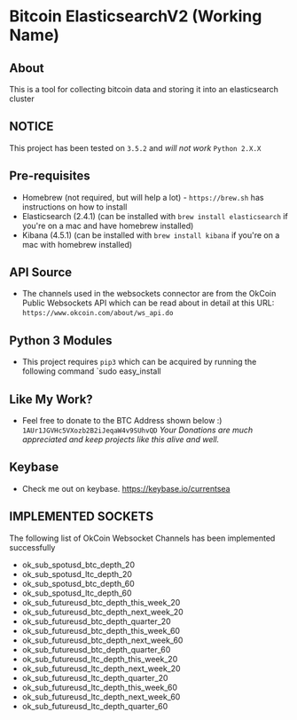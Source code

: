 # Bitcoin ElasticsearchV2 (Working Name)  

## About
This is a tool for collecting bitcoin data and storing it into an elasticsearch cluster 

## NOTICE 
This project has been tested on `3.5.2` and _will not work_  `Python 2.X.X` 

## Pre-requisites
* Homebrew (not required, but will help a lot) - `https://brew.sh` has instructions on how to install 
* Elasticsearch (2.4.1) (can be installed with `brew install elasticsearch` if you're on a mac and have homebrew installed)  
* Kibana (4.5.1) (can be installed with `brew install kibana` if you're on a mac with homebrew installed) 

## API Source
* The channels used in the websockets connector are from the OkCoin Public Websockets API which can be read about in detail at this URL: `https://www.okcoin.com/about/ws_api.do`

## Python 3 Modules
* This project requires `pip3` which can be acquired by running the following command 
`sudo easy_install 

## Like My Work? 
* Feel free to donate to the BTC Address shown below :) 
`1AUr1JGVHc5VXozb2B2iJeqaW4v9SUhvQD`
*_Your Donations are much appreciated and keep projects like this alive and well._*

## Keybase
* Check me out on keybase. https://keybase.io/currentsea 

## IMPLEMENTED SOCKETS
The following list of OkCoin Websocket Channels has been implemented successfully
* ok_sub_spotusd_btc_depth_20
* ok_sub_spotusd_ltc_depth_20
* ok_sub_spotusd_btc_depth_60
* ok_sub_spotusd_ltc_depth_60
* ok_sub_futureusd_btc_depth_this_week_20
* ok_sub_futureusd_btc_depth_next_week_20
* ok_sub_futureusd_btc_depth_quarter_20
* ok_sub_futureusd_btc_depth_this_week_60
* ok_sub_futureusd_btc_depth_next_week_60
* ok_sub_futureusd_btc_depth_quarter_60
* ok_sub_futureusd_ltc_depth_this_week_20
* ok_sub_futureusd_ltc_depth_next_week_20
* ok_sub_futureusd_ltc_depth_quarter_20
* ok_sub_futureusd_ltc_depth_this_week_60
* ok_sub_futureusd_ltc_depth_next_week_60
* ok_sub_futureusd_ltc_depth_quarter_60
